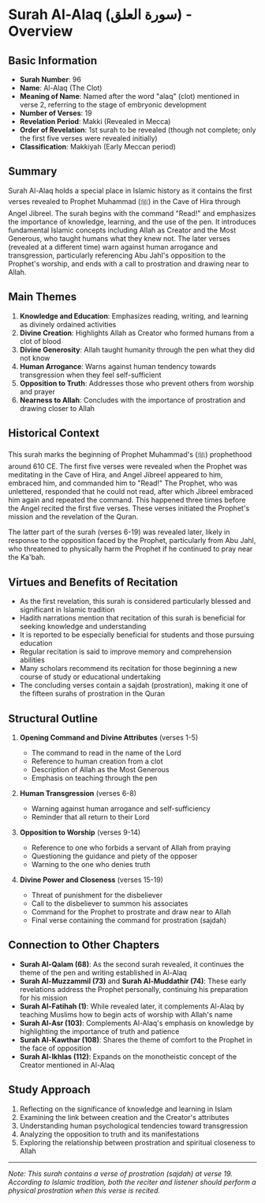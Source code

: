 # Surah Al-Alaq (سورة العلق) - Overview

## Basic Information
- **Surah Number**: 96
- **Name**: Al-Alaq (The Clot) 
- **Meaning of Name**: Named after the word "alaq" (clot) mentioned in verse 2, referring to the stage of embryonic development
- **Number of Verses**: 19
- **Revelation Period**: Makki (Revealed in Mecca)
- **Order of Revelation**: 1st surah to be revealed (though not complete; only the first five verses were revealed initially)
- **Classification**: Makkiyah (Early Meccan period)

## Summary
Surah Al-Alaq holds a special place in Islamic history as it contains the first verses revealed to Prophet Muhammad (ﷺ) in the Cave of Hira through Angel Jibreel. The surah begins with the command "Read!" and emphasizes the importance of knowledge, learning, and the use of the pen. It introduces fundamental Islamic concepts including Allah as Creator and the Most Generous, who taught humans what they knew not. The later verses (revealed at a different time) warn against human arrogance and transgression, particularly referencing Abu Jahl's opposition to the Prophet's worship, and ends with a call to prostration and drawing near to Allah.

## Main Themes
1. **Knowledge and Education**: Emphasizes reading, writing, and learning as divinely ordained activities
2. **Divine Creation**: Highlights Allah as Creator who formed humans from a clot of blood
3. **Divine Generosity**: Allah taught humanity through the pen what they did not know
4. **Human Arrogance**: Warns against human tendency towards transgression when they feel self-sufficient
5. **Opposition to Truth**: Addresses those who prevent others from worship and prayer
6. **Nearness to Allah**: Concludes with the importance of prostration and drawing closer to Allah

## Historical Context
This surah marks the beginning of Prophet Muhammad's (ﷺ) prophethood around 610 CE. The first five verses were revealed when the Prophet was meditating in the Cave of Hira, and Angel Jibreel appeared to him, embraced him, and commanded him to "Read!" The Prophet, who was unlettered, responded that he could not read, after which Jibreel embraced him again and repeated the command. This happened three times before the Angel recited the first five verses. These verses initiated the Prophet's mission and the revelation of the Quran.

The latter part of the surah (verses 6-19) was revealed later, likely in response to the opposition faced by the Prophet, particularly from Abu Jahl, who threatened to physically harm the Prophet if he continued to pray near the Ka'bah.

## Virtues and Benefits of Recitation
- As the first revelation, this surah is considered particularly blessed and significant in Islamic tradition
- Hadith narrations mention that recitation of this surah is beneficial for seeking knowledge and understanding
- It is reported to be especially beneficial for students and those pursuing education
- Regular recitation is said to improve memory and comprehension abilities
- Many scholars recommend its recitation for those beginning a new course of study or educational undertaking
- The concluding verses contain a sajdah (prostration), making it one of the fifteen surahs of prostration in the Quran

## Structural Outline
1. **Opening Command and Divine Attributes** (verses 1-5)
   - The command to read in the name of the Lord
   - Reference to human creation from a clot
   - Description of Allah as the Most Generous
   - Emphasis on teaching through the pen

2. **Human Transgression** (verses 6-8)
   - Warning against human arrogance and self-sufficiency
   - Reminder that all return to their Lord

3. **Opposition to Worship** (verses 9-14)
   - Reference to one who forbids a servant of Allah from praying
   - Questioning the guidance and piety of the opposer
   - Warning to the one who denies truth

4. **Divine Power and Closeness** (verses 15-19)
   - Threat of punishment for the disbeliever
   - Call to the disbeliever to summon his associates
   - Command for the Prophet to prostrate and draw near to Allah
   - Final verse containing the command for prostration (sajdah)

## Connection to Other Chapters
- **Surah Al-Qalam (68)**: As the second surah revealed, it continues the theme of the pen and writing established in Al-Alaq
- **Surah Al-Muzzammil (73)** and **Surah Al-Muddathir (74)**: These early revelations address the Prophet personally, continuing his preparation for his mission
- **Surah Al-Fatihah (1)**: While revealed later, it complements Al-Alaq by teaching Muslims how to begin acts of worship with Allah's name
- **Surah Al-Asr (103)**: Complements Al-Alaq's emphasis on knowledge by highlighting the importance of truth and patience
- **Surah Al-Kawthar (108)**: Shares the theme of comfort to the Prophet in the face of opposition
- **Surah Al-Ikhlas (112)**: Expands on the monotheistic concept of the Creator mentioned in Al-Alaq

## Study Approach
1. Reflecting on the significance of knowledge and learning in Islam
2. Examining the link between creation and the Creator's attributes
3. Understanding human psychological tendencies toward transgression
4. Analyzing the opposition to truth and its manifestations
5. Exploring the relationship between prostration and spiritual closeness to Allah

---

*Note: This surah contains a verse of prostration (sajdah) at verse 19. According to Islamic tradition, both the reciter and listener should perform a physical prostration when this verse is recited.*

